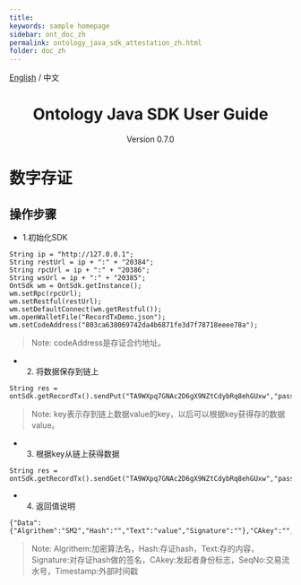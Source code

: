 ```yaml
---
title: 
keywords: sample homepage
sidebar: ont_doc_zh
permalink: ontology_java_sdk_attestation_zh.html
folder: doc_zh
---
```


[English](./ontology_java_sdk_attestation_en.html) / 中文

<h1 align="center"> Ontology Java SDK User Guide </h1>
<p align="center" class="version">Version 0.7.0 </p>

# 数字存证

## 操作步骤


* 1.初始化SDK


```
String ip = "http://127.0.0.1";
String restUrl = ip + ":" + "20384";
String rpcUrl = ip + ":" + "20386";
String wsUrl = ip + ":" + "20385";
OntSdk wm = OntSdk.getInstance();
wm.setRpc(rpcUrl);
wm.setRestful(restUrl);
wm.setDefaultConnect(wm.getRestful());
wm.openWalletFile("RecordTxDemo.json");
wm.setCodeAddress("803ca638069742da4b6871fe3d7f78718eeee78a");
```

> Note: codeAddress是存证合约地址。


* 2. 将数据保存到链上


```
String res = ontSdk.getRecordTx().sendPut("TA9WXpq7GNAc2D6gX9NZtCdybRq8ehGUxw","passwordtest","key","value");
```

> Note: key表示存到链上数据value的key，以后可以根据key获得存的数据value。


* 3. 根据key从链上获得数据


```
String res = ontSdk.getRecordTx().sendGet("TA9WXpq7GNAc2D6gX9NZtCdybRq8ehGUxw","passwordtest","key");
```

* 4. 返回值说明

```
{"Data":{"Algrithem":"SM2","Hash":"","Text":"value","Signature":""},"CAkey":"","SeqNo":"","Timestamp":0}
```
> Note: Algrithem:加密算法名，Hash:存证hash，Text:存的内容，Signature:对存证hash做的签名，CAkey:发起者身份标志，SeqNo:交易流水号，Timestamp:外部时间戳